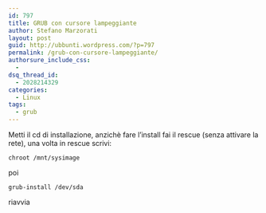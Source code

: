 ```yaml
---
id: 797
title: GRUB con cursore lampeggiante
author: Stefano Marzorati
layout: post
guid: http://ubbunti.wordpress.com/?p=797
permalink: /grub-con-cursore-lampeggiante/
authorsure_include_css:
  - 
dsq_thread_id:
  - 2028214329
categories:
  - Linux
tags:
  - grub
---
```

Metti il cd di installazione, anzichè fare l&#8217;install fai il rescue (senza attivare la rete), una volta in rescue scrivi:

`chroot /mnt/sysimage`

poi

`grub-install /dev/sda`

riavvia